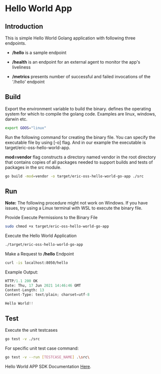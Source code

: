 # Hello World App

## Introduction

This is simple Hello World Golang application with following three endpoints.

- **/hello** is a sample endpoint

- **/health**  is an endpoint for an external agent to monitor the app's liveliness

- **/metrics** presents number of successful and failed invocations
of the '/hello' endpoint

## Build

Export the environment variable to build the binary.
defines the operating system for which to compile the golang code.
Examples are linux, windows, darwin etc.

```bash
export GOOS="linux"
```

Run the following command for creating the binary file. You can specify the
executable file by using [-o] flag. And in our example the executable is
target/eric-oss-hello-world-app.

**mod=vendor** flag constructs a directory named vendor in the root
directory that contains copies of all packages needed to support builds
and tests of packages in the src module.

```bash
go build -mod=vendor -o target/eric-oss-hello-world-go-app ./src
```

## Run

**Note:** The following procedure might not work on Windows.
If you have issues, try using a Linux terminal with WSL to execute the binary file.

Provide Execute Permissions to the Binary File

```bash
sudo chmod +x target/eric-oss-hello-world-go-app
```

Execute the Hello World Application

```bash
./target/eric-oss-hello-world-go-app
```

Make a Request to **/hello** Endpoint

```bash
curl -is localhost:8050/hello
```

Example Output:

```python
HTTP/1.1 200 OK
Date: Thu, 17 Jun 2021 14:46:46 GMT
Content-Length: 13
Content-Type: text/plain; charset=utf-8

Hello World!!
```

## Test

Execute the unit testcases

```bash
go test -v ./src
```

For specific unit test case command:

```bash
go test -v --run [TESTCASE_NAME] .\src\
```

Hello World APP SDK Documentation [Here](https://developer.intelligentautomationplatform.ericsson.net/#tutorials/go-sample-app).
